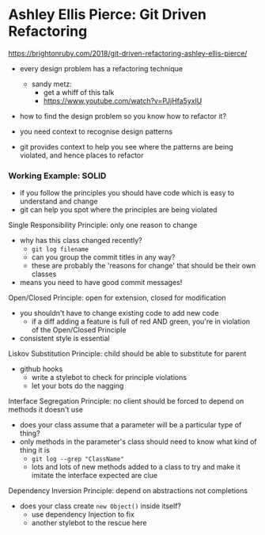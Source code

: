 # Ashley Ellis Pierce: Git Driven Refactoring
https://brightonruby.com/2018/git-driven-refactoring-ashley-ellis-pierce/
- every design problem has a refactoring technique
  - sandy metz:
    - get a whiff of this talk
    - https://www.youtube.com/watch?v=PJjHfa5yxlU

- how to find the design problem so you know how to refactor it?
- you need context to recognise design patterns
- git provides context to help you see where the patterns are being violated, and hence places to refactor

### Working Example: SOLID
  - if you follow the principles you should have code which is easy to understand and change
  - git can help you spot where the principles are being violated

Single Responsibility Principle: only one reason to change
- why has this class changed recently?
  - ```git log filename```
  - can you group the commit titles in any way?
  - these are probably the 'reasons for change' that should be their own classes
- means you need to have good commit messages!

Open/Closed Principle: open for extension, closed for modification
- you shouldn't have to change existing code to add new code
  - if a diff adding a feature is full of red AND green, you're in violation of the Open/Closed Principle
- consistent style is essential

Liskov Substitution Principle: child should be able to substitute for parent
- github hooks
  - write a stylebot to check for principle violations
  - let your bots do the nagging

Interface Segregation Principle: no client should be forced to depend on methods it doesn't use
- does your class assume that a parameter will be a particular type of thing?
- only methods in the parameter's class should need to know what kind of thing it is
  - ```git log --grep "ClassName"```
  - lots and lots of new methods added to a class to try and make it imitate the interface expected are clue

Dependency Inversion Principle: depend on abstractions not completions
- does your class create ```new Object()``` inside itself?
  - use dependency Injection to fix
  - another stylebot to the rescue here
